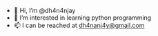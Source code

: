 - 👋 Hi, I’m @dh4n4njay
- 👀 I’m interested in learning python programming
-  📫 I can be reached at dh4nanj4y@gmail.com

<!---
dh4n4njay/dh4n4njay is a ✨ special ✨ repository because its `README.md` (this file) appears on your GitHub profile.
You can click the Preview link to take a look at your changes.
--->
